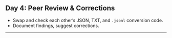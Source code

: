 ## Day 4: Peer Review & Corrections

- Swap and check each other’s JSON, TXT, and `.jsonl` conversion code.
- Document findings, suggest corrections.

---
